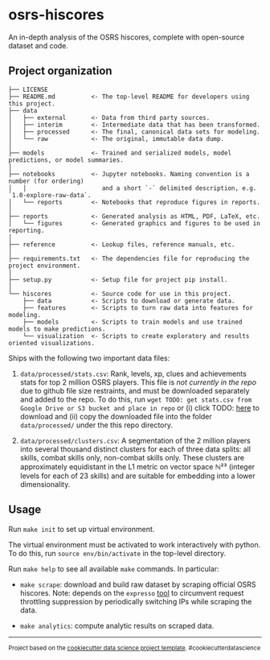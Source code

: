 osrs-hiscores
=============

An in-depth analysis of the OSRS hiscores, complete with open-source dataset and code.

Project organization
--------------------

    ├── LICENSE
    ├── README.md          <- The top-level README for developers using this project.
    ├── data
    │   ├── external       <- Data from third party sources.
    │   ├── interim        <- Intermediate data that has been transformed.
    │   ├── processed      <- The final, canonical data sets for modeling.
    │   └── raw            <- The original, immutable data dump.
    │
    ├── models             <- Trained and serialized models, model predictions, or model summaries.
    │
    ├── notebooks          <- Jupyter notebooks. Naming convention is a number (for ordering)
    │   │                     and a short `-` delimited description, e.g. `1.0-explore-raw-data`.
    │   └── reports        <- Notebooks that reproduce figures in reports.
    │
    ├── reports            <- Generated analysis as HTML, PDF, LaTeX, etc.
    │   └── figures        <- Generated graphics and figures to be used in reporting.
    │
    ├── reference          <- Lookup files, reference manuals, etc.
    │
    ├── requirements.txt   <- The dependencies file for reproducing the project environment.
    │
    ├── setup.py           <- Setup file for project pip install.
    │
    └── hiscores           <- Source code for use in this project.
        ├── data           <- Scripts to download or generate data.
        ├── features       <- Scripts to turn raw data into features for modeling.
        ├── models         <- Scripts to train models and use trained models to make predictions.
        └── visualization  <- Scripts to create exploratory and results oriented visualizations.

Ships with the following two important data files:

1. `data/processed/stats.csv`: Rank, levels, xp, clues and achievements stats for top 2 million OSRS players. This file is *not currently in the repo* due to github file size restraints, and must be downloaded separately and added to the repo. To do this, run `wget TODO: get stats.csv from Google Drive or S3 bucket and place in repo` or (i) click TODO: [here]() to download and (ii) copy the downloaded file into the folder `data/processed/` under the this repo directory.

2. `data/processed/clusters.csv`: A segmentation of the 2 million players into several thousand distinct clusters for each of three data splits: all skills, combat skills only, non-combat skills only. These clusters are approximately equidistant in the L1 metric on vector space &#x2115;&#x00B2;&#x00B3; (integer levels for each of 23 skills) and are suitable for embedding into a lower dimensionality.

Usage
----------------------

Run `make init` to set up virtual environment.

The virtual environment must be activated to work interactively with python. To do this, run `source env/bin/activate` in the top-level directory.

Run `make help` to see all available `make` commands. In particular:

* `make scrape`: download and build raw dataset by scraping official OSRS hiscores. Note: depends on the `expresso` [tool](https://github.com/sttz/expresso) to circumvent request throttling suppression by periodically switching IPs while scraping the data.

* `make analytics`: compute analytic results on scraped data.

--------

<p><small>Project based on the <a target="_blank" href="https://drivendata.github.io/cookiecutter-data-science/">cookiecutter data science project template</a>. #cookiecutterdatascience</small></p>
